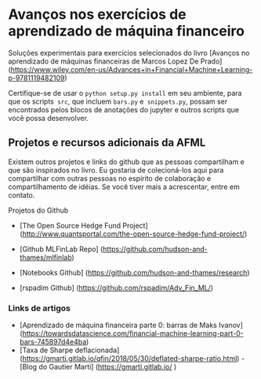 Avanços nos exercícios de aprendizado de máquina financeiro
==============================

Soluções experimentais para exercícios selecionados do livro [Avanços no aprendizado de máquinas financeiras de Marcos Lopez De Prado] (https://www.wiley.com/en-us/Advances+in+Financial+Machine+Learning-p-9781119482109)

Certifique-se de usar o `python setup.py install` em seu ambiente, para que os scripts` src`, que incluem `bars.py` e` snippets.py`, possam ser encontrados pelos blocos de anotações do jupyter e outros scripts que você possa desenvolver.

## Projetos e recursos adicionais da AFML
Existem outros projetos e links do github que as pessoas compartilham e que são inspirados no livro. Eu gostaria de colecioná-los aqui para compartilhar com outras pessoas no espírito de colaboração e compartilhamento de idéias. Se você tiver mais a acrescentar, entre em contato.

Projetos do Github

- [The Open Source Hedge Fund Project] (http://www.quantsportal.com/the-open-source-hedge-fund-project/)
- [Github MLFinLab Repo] (https://github.com/hudson-and-thames/mlfinlab)
- [Notebooks Github] (https://github.com/hudson-and-thames/research)

- [rspadim Github] (https://github.com/rspadim/Adv_Fin_ML/)

### Links de artigos

- [Aprendizado de máquina financeira parte 0: barras de Maks Ivanov] (https://towardsdatascience.com/financial-machine-learning-part-0-bars-745897d4e4ba)
- [Taxa de Sharpe deflacionada] (https://gmarti.gitlab.io/qfin/2018/05/30/deflated-sharpe-ratio.html) - [Blog do Gautier Marti] (https://gmarti.gitlab.io/ )

